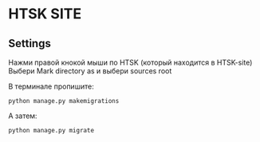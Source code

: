 # HTSK SITE

## Settings
Нажми правой кнокой мыши по HTSK (который находится в HTSK-site)
Выбери Mark directory as и выбери sources root

В терминале пропишите:

``python manage.py makemigrations``

А затем:

``python manage.py migrate``
